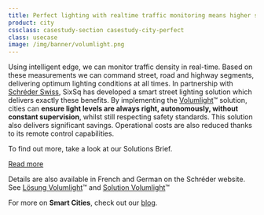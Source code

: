 ```yaml
---
title: Perfect lighting with realtime traffic monitoring means higher security
product: city
cssclass: casestudy-section casestudy-city-perfect
class: usecase
image: /img/banner/volumlight.png
---
```

Using intelligent edge, we can monitor traffic density in real-time. Based on these measurements we can command street, road and highway segments, delivering optimum lighting conditions at all times. In partnership with [Schréder Swiss](http://www.schreder.com/fr-ch), SixSq has developed a smart street lighting solution which delivers exactly these benefits.  By implementing the [Volumlight](http://www.schreder.com/fr-ch/aboutus/Volumlight)&trade; solution, cities can **ensure light levels are always right, autonomously, without constant supervision**, whilst still respecting safety standards. This solution also delivers significant savings. Operational costs are also reduced thanks to its remote control capabilities.

To find out more, take a look at our Solutions Brief.

<a class="btn-sixsq color-3" href="https://media.sixsq.com/hubfs/Marketing%20Materials/Solutions%20Brief/NuvlaBox%20Smart%20Street%20Lighting%20Application%202018.pdf"><i class="fa fa-plus-square-o"></i>  Read more</a>

Details are also available in French and German on the Schréder website. See [Lösung Volumlight](http://www.schreder.com/de-ch/aboutus/losung-volumlight)&trade; and [Solution Volumlight](http://www.schreder.com/fr-ch/aboutus/Volumlight)&trade;

For more on **Smart Cities**, check out our [blog](https://media.sixsq.com/blog/what-is-a-smart-city).
